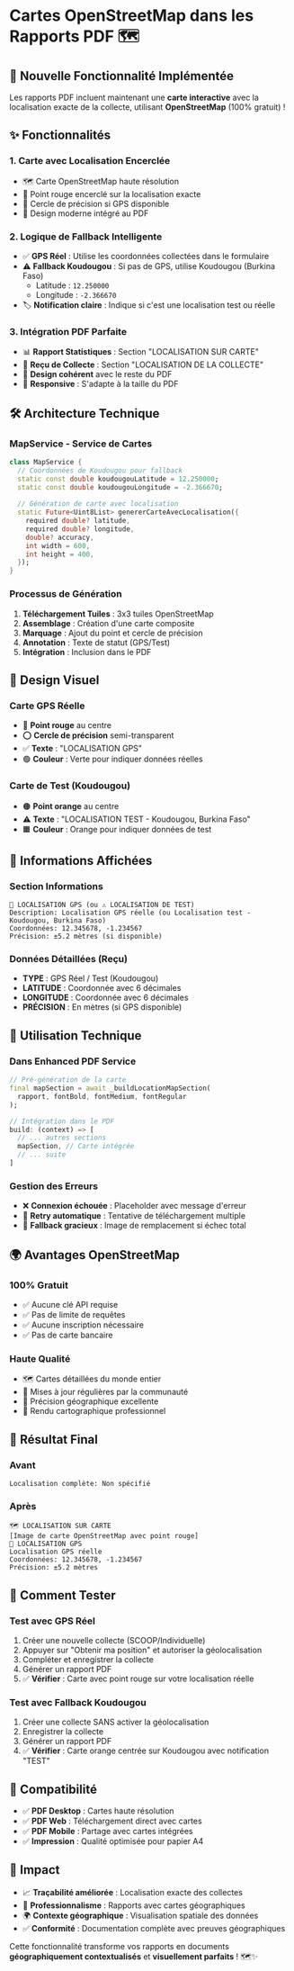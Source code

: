 # Cartes OpenStreetMap dans les Rapports PDF 🗺️

## 🎯 Nouvelle Fonctionnalité Implémentée

Les rapports PDF incluent maintenant une **carte interactive** avec la localisation exacte de la collecte, utilisant **OpenStreetMap** (100% gratuit) !

## ✨ Fonctionnalités

### 1. **Carte avec Localisation Encerclée**
- 🗺️ Carte OpenStreetMap haute résolution
- 📍 Point rouge encerclé sur la localisation exacte
- 📏 Cercle de précision si GPS disponible
- 🎨 Design moderne intégré au PDF

### 2. **Logique de Fallback Intelligente**
- ✅ **GPS Réel** : Utilise les coordonnées collectées dans le formulaire
- ⚠️ **Fallback Koudougou** : Si pas de GPS, utilise Koudougou (Burkina Faso)
  - Latitude : `12.250000`
  - Longitude : `-2.366670`
- 🏷️ **Notification claire** : Indique si c'est une localisation test ou réelle

### 3. **Intégration PDF Parfaite**
- 📊 **Rapport Statistiques** : Section "LOCALISATION SUR CARTE"
- 🧾 **Reçu de Collecte** : Section "LOCALISATION DE LA COLLECTE"
- 🎨 **Design cohérent** avec le reste du PDF
- 📱 **Responsive** : S'adapte à la taille du PDF

## 🛠️ Architecture Technique

### **MapService** - Service de Cartes
```dart
class MapService {
  // Coordonnées de Koudougou pour fallback
  static const double koudougouLatitude = 12.250000;
  static const double koudougouLongitude = -2.366670;
  
  // Génération de carte avec localisation
  static Future<Uint8List> genererCarteAvecLocalisation({
    required double? latitude,
    required double? longitude,
    double? accuracy,
    int width = 600,
    int height = 400,
  });
}
```

### **Processus de Génération**
1. **Téléchargement Tuiles** : 3x3 tuiles OpenStreetMap
2. **Assemblage** : Création d'une carte composite
3. **Marquage** : Ajout du point et cercle de précision
4. **Annotation** : Texte de statut (GPS/Test)
5. **Intégration** : Inclusion dans le PDF

## 🎨 Design Visuel

### **Carte GPS Réelle**
- 🔴 **Point rouge** au centre
- ⭕ **Cercle de précision** semi-transparent
- ✅ **Texte** : "LOCALISATION GPS"
- 🟢 **Couleur** : Verte pour indiquer données réelles

### **Carte de Test (Koudougou)**
- 🟠 **Point orange** au centre
- ⚠️ **Texte** : "LOCALISATION TEST - Koudougou, Burkina Faso"
- 🟧 **Couleur** : Orange pour indiquer données de test

## 📍 Informations Affichées

### **Section Informations**
```
📍 LOCALISATION GPS (ou ⚠️ LOCALISATION DE TEST)
Description: Localisation GPS réelle (ou Localisation test - Koudougou, Burkina Faso)
Coordonnées: 12.345678, -1.234567
Précision: ±5.2 mètres (si disponible)
```

### **Données Détaillées (Reçu)**
- **TYPE** : GPS Réel / Test (Koudougou)
- **LATITUDE** : Coordonnée avec 6 décimales
- **LONGITUDE** : Coordonnée avec 6 décimales
- **PRÉCISION** : En mètres (si GPS disponible)

## 🔧 Utilisation Technique

### **Dans Enhanced PDF Service**
```dart
// Pré-génération de la carte
final mapSection = await _buildLocationMapSection(
  rapport, fontBold, fontMedium, fontRegular
);

// Intégration dans le PDF
build: (context) => [
  // ... autres sections
  mapSection, // Carte intégrée
  // ... suite
]
```

### **Gestion des Erreurs**
- ❌ **Connexion échouée** : Placeholder avec message d'erreur
- 🔄 **Retry automatique** : Tentative de téléchargement multiple
- 📱 **Fallback gracieux** : Image de remplacement si échec total

## 🌍 Avantages OpenStreetMap

### **100% Gratuit**
- ✅ Aucune clé API requise
- ✅ Pas de limite de requêtes
- ✅ Aucune inscription nécessaire
- ✅ Pas de carte bancaire

### **Haute Qualité**
- 🗺️ Cartes détaillées du monde entier
- 🔄 Mises à jour régulières par la communauté
- 📍 Précision géographique excellente
- 🎨 Rendu cartographique professionnel

## 🚀 Résultat Final

### **Avant**
```
Localisation complète: Non spécifié
```

### **Après**
```
🗺️ LOCALISATION SUR CARTE
[Image de carte OpenStreetMap avec point rouge]
📍 LOCALISATION GPS
Localisation GPS réelle
Coordonnées: 12.345678, -1.234567
Précision: ±5.2 mètres
```

## 🧪 Comment Tester

### **Test avec GPS Réel**
1. Créer une nouvelle collecte (SCOOP/Individuelle)
2. Appuyer sur "Obtenir ma position" et autoriser la géolocalisation
3. Compléter et enregistrer la collecte
4. Générer un rapport PDF
5. ✅ **Vérifier** : Carte avec point rouge sur votre localisation réelle

### **Test avec Fallback Koudougou**
1. Créer une collecte SANS activer la géolocalisation
2. Enregistrer la collecte
3. Générer un rapport PDF
4. ✅ **Vérifier** : Carte orange centrée sur Koudougou avec notification "TEST"

## 📱 Compatibilité

- ✅ **PDF Desktop** : Cartes haute résolution
- ✅ **PDF Web** : Téléchargement direct avec cartes
- ✅ **PDF Mobile** : Partage avec cartes intégrées
- ✅ **Impression** : Qualité optimisée pour papier A4

## 🎉 Impact

- 📈 **Traçabilité améliorée** : Localisation exacte des collectes
- 🎯 **Professionnalisme** : Rapports avec cartes géographiques
- 🌍 **Contexte géographique** : Visualisation spatiale des données
- ✅ **Conformité** : Documentation complète avec preuves géographiques

Cette fonctionnalité transforme vos rapports en documents **géographiquement contextualisés** et **visuellement parfaits** ! 🗺️✨
